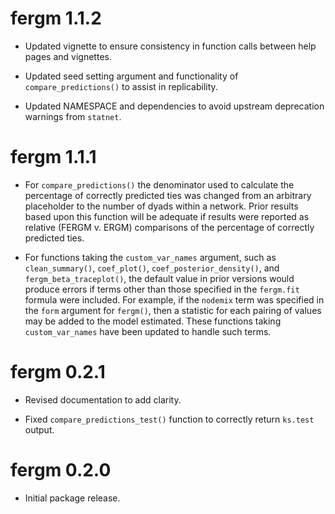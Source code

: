 # fergm 1.1.2
* Updated vignette to ensure consistency in function calls between help pages and vignettes.  

* Updated seed setting argument and functionality of `compare_predictions()` to assist in replicability.  

* Updated NAMESPACE and dependencies to avoid upstream deprecation warnings from `statnet`.

# fergm 1.1.1
* For `compare_predictions()` the denominator used to calculate the percentage of correctly predicted ties was changed from an arbitrary placeholder to the number of dyads within a network.  Prior results based upon this function will be adequate if results were reported as relative (FERGM v. ERGM) comparisons of the percentage of correctly predicted ties.

* For functions taking the `custom_var_names` argument, such as `clean_summary()`, `coef_plot()`, `coef_posterior_density()`, and `fergm_beta_traceplot()`, the default value in prior versions would produce errors if terms other than those specified in the `fergm.fit` formula were included.  For example, if the `nodemix` term was specified in the `form` argument for `fergm()`, then a statistic for each pairing of values may be added to the model estimated.  These functions taking `custom_var_names` have been updated to handle such terms.  

# fergm 0.2.1
* Revised documentation to add clarity.

* Fixed `compare_predictions_test()` function to correctly return `ks.test` output.

# fergm 0.2.0
* Initial package release.
